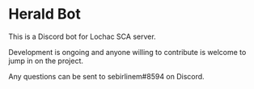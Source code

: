 # Herald Bot
This is a Discord bot for Lochac SCA server.

Development is ongoing and anyone willing to contribute is welcome to jump in on the project.

Any questions can be sent to sebirlinem#8594 on Discord.

